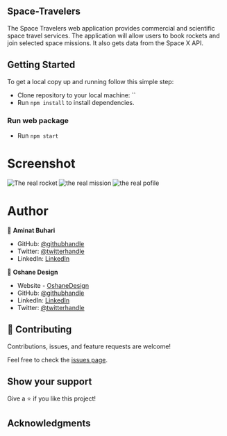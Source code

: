 ## Space-Travelers
The Space Travelers web application provides commercial and scientific space travel services. The application will allow users to book rockets and join selected space missions. It also gets data from the Space X API.
## Getting Started

To get a local copy up and running follow this simple step:

- Clone repository to your local machine: ``
- Run `npm install` to install dependencies.

### Run web package

- Run `npm start`


# Screenshot
![The real rocket](https://user-images.githubusercontent.com/66526480/168384255-dbbb9fbe-d254-4adc-a297-0a801f4a9034.PNG)
![the real mission](https://user-images.githubusercontent.com/66526480/168384276-07c52b05-2b6b-4c5a-815d-d95f5e91f259.PNG)
![the real pofile](https://user-images.githubusercontent.com/66526480/168384271-7094b41b-3ad9-4ab8-8418-713928c2712e.PNG)

# Author

👤 **Aminat Buhari**

- GitHub: [@githubhandle](https://github.com/AminaBuhari)
- Twitter: [@twitterhandle](https://twitter.com/AminaBuhari)
- LinkedIn: [LinkedIn](https://www.linkedin.com/in/aminat-buhari-2a39b2108/)

👤 **Oshane Design**
- Website - [OshaneDesign](https://oshanedesign.github.io/Portfolio/)
- GitHub: [@githubhandle](https://github.com/oshanedesign) 
- LinkedIn: [LinkedIn](https://www.linkedin.com/in/ocreary/)
- Twitter: [@twitterhandle](https://twitter.com/oshanedesign)

## 🤝 Contributing

Contributions, issues, and feature requests are welcome!

Feel free to check the [issues page](https://github.com/oshanedesign/Space-Travelers/issues).

## Show your support

Give a ⭐️ if you like this project!

## Acknowledgments

